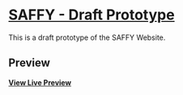 # [SAFFY - Draft Prototype](https://startbootstrap.com/template/shop-homepage/)

This is a draft prototype of the SAFFY Website.

## Preview
**[View Live Preview](https://htmlpreview.github.io/?https://github.com/jamesmaranion/PROJMGT-Draft-Prototype/blob/master/dist/index.html)**
